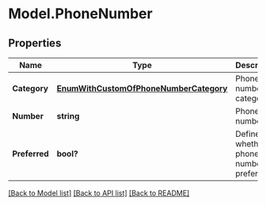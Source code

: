 # Model.PhoneNumber
## Properties
Name | Type | Description | Notes
------------ | ------------- | ------------- | -------------
**Category** | [**EnumWithCustomOfPhoneNumberCategory**](EnumWithCustomOfPhoneNumberCategory.md) | Phone number category.              | [optional] 
**Number** | **string** | Phone number.              | [optional] 
**Preferred** | **bool?** | Defines whether phone number is preferred.              | 



[[Back to Model list]](README.md#documentation-for-models) [[Back to API list]](README.md#documentation-for-api-endpoints) [[Back to README]](README.md)


